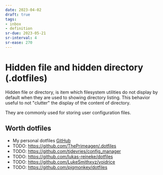```yaml
---
date: 2023-04-02
draft: true
tags:
- inbox
- definition
sr-due: 2023-05-21
sr-interval: 4
sr-ease: 270
---
```


# Hidden file and hidden directory (.dotfiles)

Hidden file or directory, is item which filesystem utilities do not display by
default when they are used to showing directory listing. This behavior useful to
not "clutter" the display of the content of directory.

They are commonly used for storing user configuration files.

## Worth dotfiles

- My personal dotfiles [GitHub](https://github.com/inom-Turdikulov/dotfiles)
- TODO: https://github.com/ThePrimeagen/.dotfiles
- TODO: https://github.com/tjdevries/config_manager
- TODO: https://github.com/lukas-reineke/dotfiles
- TODO: https://github.com/LukeSmithxyz/voidrice
- TODO: https://github.com/pigmonkey/dotfiles